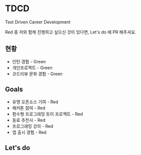# TDCD
Test Driven Career Development

Red 중 저와 함께 진행하고 싶으신 것이 있다면, Let's do 에 PR 해주셔요.

## 현황
- 인턴 경험 - Green
- 개인프로젝트 - Green
- 코드리뷰 문화 경험 - Green

## Goals
- 유명 오픈소스 기여 - Red
- 해커톤 참여 - Red
- 함수형 프로그래밍 토이 프로젝트 - Red
- 동료 추천사 - Red
- 프로그래밍 강의 - Red
- 앱 출시 경험 - Red 

## Let's do
